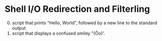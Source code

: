 # Shell I/O Redirection and Filterling
0. script that prints “Hello, World”, followed by a new line to the standard output.
1. script that displays a confused smiley "(Ôo)'.

